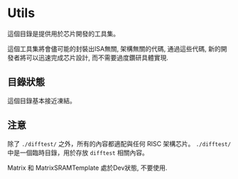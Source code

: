 # Utils

這個目錄是提供用於芯片開發的工具集。

這個工具集將會儘可能的封裝出ISA無關, 架構無關的代碼, 通過這些代碼, 新的開發者將可以迅速完成芯片設計, 而不需要過度鑽研具體實現.

## 目錄狀態

這個目錄基本接近凍結。

## 注意

除了 `./difftest/` 之外，所有的內容都適配與任何 RISC 架構芯片。
`./difftest/` 中是一個臨時目錄，用於存放 `difftest` 相關內容。

Matrix 和 MatrixSRAMTemplate 處於Dev狀態, 不要使用.
